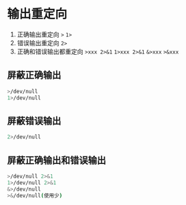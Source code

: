 # 输出重定向

1. 正确输出重定向 `>` `1>`
2. 错误输出重定向 `2>`
3. 正确和错误输出都重定向 `>xxx 2>&1` `1>xxx 2>&1` `&>xxx` `>&xxx`

## 屏蔽正确输出
```bash
>/dev/null
1>/dev/null
```

## 屏蔽错误输出
```bash
2>/dev/null
```

## 屏蔽正确输出和错误输出

```bash
>/dev/null 2>&1
1>/dev/null 2>&1
&>/dev/null
>&/dev/null(使用少)
```



